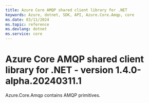 ```yaml
---
title: Azure Core AMQP shared client library for .NET
keywords: Azure, dotnet, SDK, API, Azure.Core.Amqp, core
ms.date: 03/11/2024
ms.topic: reference
ms.devlang: dotnet
ms.service: core
---
```

# Azure Core AMQP shared client library for .NET - version 1.4.0-alpha.20240311.1 


Azure.Core.Amqp contains AMQP primitives. 

